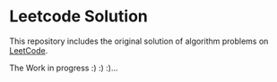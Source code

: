 # Leetcode Solution 

This repository includes the original solution of algorithm problems on [LeetCode](https://leetcode.com/).

The Work in progress :) :) :)...


